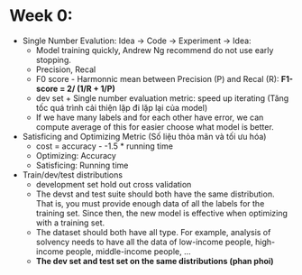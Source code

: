 # **Week 0:**
   + Single Number Evalution: Idea -> Code -> Experiment -> Idea:
       + Model training quickly, Andrew Ng recommend do not use early stopping. 
       + Precision, Recal
       + F0 score - Harmonnic mean between Precision (P) and Recal (R): **F1-score = 2/ (1/R + 1/P)**
       + dev set + Single number evaluation metric: speed up iterating (Tăng tốc quá trình cải thiện lặp đi lặp lại của model)
       + If we have many labels and for each other have error, we can compute average of this for easier choose what model is better.
   + Satisficing and Optimizing Metric (Số liệu thỏa mãn và tối ưu hóa)
       + cost = accuracy - -1.5 * running time
       + Optimizing: Accuracy
       + Satisficing: Running time
   + Train/dev/test distributions
       + development set hold out cross validation
       + The devst and test suite should both have the same distribution. That is, you must provide enough data of all the labels for the training set. Since then, the new model is effective when optimizing with a training set.
       + The dataset should both have all type. For example, analysis of solvency needs to have all the data of low-income people, high-income people, middle-income people, ...
       + **The dev set and test set on the same distributions (phan phoi)**
